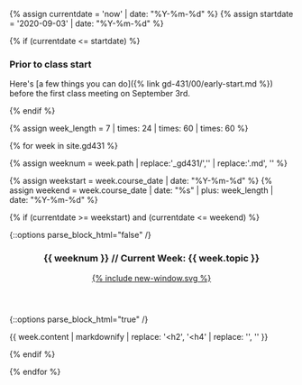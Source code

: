 {% assign currentdate = 'now' | date: "%Y-%m-%d" %}
{% assign startdate = '2020-09-03' | date: "%Y-%m-%d" %}

{% if (currentdate <= startdate) %}

<section class="schedule-list">

### Prior to class start

Here's [a few things you can do]({% link gd-431/00/early-start.md %}) before the first class meeting on September 3rd.

</section>

{% endif %}


{% assign week_length = 7 | times: 24 | times: 60 | times: 60 %}

{% for week in site.gd431 %}

{% assign weeknum = week.path | replace:'_gd431/','' | replace:'.md', '' %}

{% assign weekstart = week.course_date | date: "%Y-%m-%d" %}
{% assign weekend = week.course_date | date: "%s" | plus: week_length | date: "%Y-%m-%d" %}

{% if (currentdate >= weekstart) and (currentdate <= weekend)  %}

<section class="schedule-list">

{::options parse_block_html="false" /}
<header class="current-header">
  <h3 id="current-week">{{ weeknum }} // Current Week: {{ week.topic }}</h3>
  <a href="{{ week.url }}" class="u-link-reset">
    {% include new-window.svg %}
  </a>
</header>
{::options parse_block_html="true" /}

{{ week.content | markdownify | replace: '<h2', '<h4' | replace: '</h2>', '</h4>'  }}

</section>

{% endif %}

{% endfor %}
